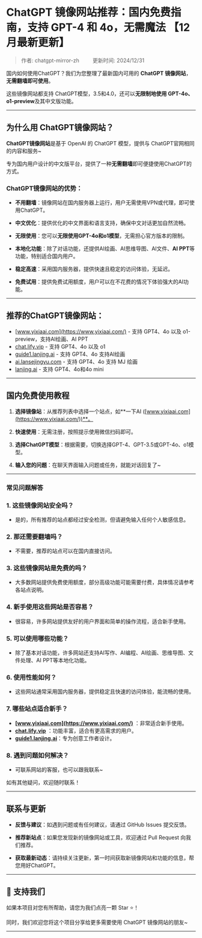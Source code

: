 # ChatGPT 镜像网站推荐：国内免费指南，支持 GPT-4 和 4o，无需魔法 【12月最新更新】

> 作者: chatgpt-mirror-zh &emsp;&emsp; 更新时间: 2024/12/31

国内如何使用ChatGPT？我们为您整理了最新国内可用的 **ChatGPT 镜像网站**，**无需翻墙即可使用**。 

这些镜像网站都支持 ChatGPT模型，3.5和4.0，还可以**无限制地使用 GPT-4o、o1-preview**及其中文版功能。

---

## 为什么用 ChatGPT镜像网站？

**ChatGPT镜像网站**是基于 OpenAI 的 ChatGPT 模型，提供与 ChatGPT官网相同的内容和服务~

专为国内用户设计的中文版平台，提供了一种**无需翻墙**即可便捷使用ChatGPT的方式。

### ChatGPT镜像网站的优势：

- **不用翻墙**：镜像网站在国内服务器上运行，用户无需使用VPN或代理，即可使用ChatGPT。

- **中文优化**：提供优化的中文界面和语言支持，确保中文对话更加自然流畅。

- **无限使用**：您可以**无限使用GPT-4o和o1模型**，无需担心官方版本的限制。

- **本地化功能**：除了对话功能，还提供AI绘画、AI思维导图、AI文件、**AI PPT**等功能，特别适合国内用户。

- **稳定高速**：采用国内服务器，提供快速且稳定的访问体验，无延迟。

- **免费试用**：提供免费试用额度，用户可以在不花费的情况下体验强大的AI功能。

---

## 推荐的ChatGPT镜像网站：

- [www.yixiaai.com](https://www.yixiaai.com/) - 支持 GPT4、4o 以及 o1-preview，支持AI绘画、AI PPT
- [chat.lify.vip](https://chat.lify.vip/) - 支持 GPT4、4o 以及 o1
- [guide1.lanjing.ai](https://guide1.lanjing.ai/) - 支持 GPT4、4o 支持AI绘画
- [ai.lansejingyu.com](https://ai.lansejingyu.com/) - 支持 GPT4、4o 支持 MJ 绘画
- [lanjing.ai](https://lanjing.ai/) - 支持 GPT4、4o和4o mini

---

## 国内免费使用教程

1. **选择镜像站**：从推荐列表中选择一个站点，如**一下AI ([www.yixiaai.com](https://www.yixiaai.com/))**。

2. **快速使用**：无需注册，按照提示使用微信扫码即可。

3. **选择ChatGPT模型**：根据需要，切换选择GPT-4、GPT-3.5或GPT-4o、o1模型。

4. **输入您的问题**：在聊天界面输入问题或任务，就能对话回复了~

---

### 常见问题解答

### 1. 这些镜像网站安全吗？
   - 是的，所有推荐的站点都经过安全检测，但请避免输入任何个人敏感信息。

### 2. 那还需要翻墙吗？
   - 不需要，推荐的站点可以在国内直接访问。

### 3. 这些镜像网站是免费的吗？
   - 大多数网站提供免费使用额度，部分高级功能可能需要付费，具体情况请参考各站点说明。

### 4. 新手使用这些网站是否容易？
   - 很容易，许多网站提供友好的用户界面和简单的操作流程，适合新手使用。

### 5. 可以使用哪些功能？
   - 除了基本对话功能，许多网站还支持AI写作、AI编程、AI绘画、思维导图、文件处理、AI PPT等本地化功能。

### 6. 使用性能如何？
   - 这些网站通常采用国内服务器，提供稳定且快速的访问体验，能流畅的使用。

### 7. 哪些站点适合新手？
   - **[www.yixiaai.com](https://www.yixiaai.com/)** ：非常适合新手使用。
   - **[chat.lify.vip](https://chat.lify.vip)** ：功能丰富，适合有更高需求的用户。
   - **[guide1.lanjing.ai](https://guide1.lanjing.ai/)**：专为创意工作者设计。

### 8. 遇到问题如何解决？
   - 可联系网站的客服，也可以跟我联系~

如有其他疑问，欢迎随时联系！

---

## 联系与更新

- **反馈与建议**：如遇到问题或有任何建议，请通过 GitHub Issues 提交反馈。

- **推荐新站点**：如果您发现新的镜像网站或工具，欢迎通过 Pull Request 向我们推荐。

- **获取最新动态**：请持续关注更新，第一时间获取新镜像网站和功能的信息，帮您用好ChatGPT。

---

## 🌟 支持我们

如果本项目对您有所帮助，请您为我们点亮一颗 Star ⭐！

同时，我们欢迎您将这个项目分享给更多需要使用 ChatGPT 镜像网站的朋友~

---

